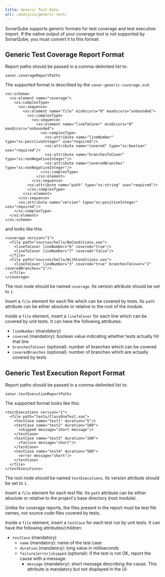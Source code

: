 ```yaml
---
title: Generic Test Data
url: /analysis/generic-test/
---
```


SonarQube supports generic formats for test coverage and test execution import.
If the native output of your coverage tool is not supported by SonarQube, you must convert it to this format:


## Generic Test Coverage Report Format

Report paths should be passed in a comma-delimited list to:

`sonar.coverageReportPaths`

The supported format is described by the `sonar-generic-coverage.xsd`:

```
<xs:schema>
  <xs:element name="coverage">
	<xs:complexType>
	  <xs:sequence>
		<xs:element name="file" minOccurs="0" maxOccurs="unbounded">
		  <xs:complexType>
			<xs:sequence>
			  <xs:element name="lineToCover" minOccurs="0" maxOccurs="unbounded">
				<xs:complexType>
				  <xs:attribute name="lineNumber" type="xs:positiveInteger" use="required"/>
				  <xs:attribute name="covered" type="xs:boolean" use="required"/>
				  <xs:attribute name="branchesToCover" type="xs:nonNegativeInteger"/>
				  <xs:attribute name="coveredBranches" type="xs:nonNegativeInteger"/>
				</xs:complexType>
			  </xs:element>
			</xs:sequence>
		  <xs:attribute name="path" type="xs:string" use="required"/>
		  </xs:complexType>
		</xs:element>
	  </xs:sequence>
	  <xs:attribute name="version" type="xs:positiveInteger" use="required"/>
	</xs:complexType>
  </xs:element>
</xs:schema>
```

and looks like this:

```
<coverage version="1">
  <file path="xources/hello/NoConditions.xoo">
	<lineToCover lineNumber="6" covered="true"/>
	<lineToCover lineNumber="7" covered="false"/>
  </file>
  <file path="xources/hello/WithConditions.xoo">
	<lineToCover lineNumber="3" covered="true" branchesToCover="2" coveredBranches="1"/>
  </file>
</coverage>
```

The root node should be named `coverage`.
Its version attribute should be set to `1`.

Insert a `file` element for each file which can be covered by tests.
Its `path` attribute can be either absolute or relative to the root of the module.

Inside a `file` element, insert a `lineToCover` for each line which can be covered by unit tests.
It can have the following attributes:

* `lineNumber` (mandatory)
* `covered` (mandatory): boolean value indicating whether tests actually hit that line
* `branchesToCover` (optional): number of branches which can be covered
* `coveredBranches` (optional): number of branches which are actually covered by tests


## Generic Test Execution Report Format

Report paths should be passed in a comma-delimited list to:

`sonar.testExecutionReportPaths`

The supported format looks like this:

```
<testExecutions version="1">
  <file path="testx/ClassOneTest.xoo">
	<testCase name="test1" duration="5"/>
	<testCase name="test2" duration="500">
	  <skipped message="short message"/>
	</testCase>
	<testCase name="test3" duration="100">
	  <failure message="short"/>
	</testCase>
	<testCase name="test4" duration="500">
	  <error message="short"/>
	</testCase>
  </file>
</testExecutions>
```

The root node should be named `testExecutions`.
Its version attribute should be set to `1`.

Insert a `file` element for each test file.
Its `path` attribute can be either absolute or relative to the project's base directory (root module).

Unlike for coverage reports, the files present in the report must be test file names, not source code files covered by tests.

Inside a `file` element, insert a `testCase` for each test run by unit tests.
It can have the following attributes/children:

* `testCase` (mandatory)
  * `name` (mandatory): name of the test case
  * `duration` (mandatory): long value in milliseconds
  * `failure|error|skipped` (optional): if the test is not OK, report the cause with a message.
    * `message` (mandatory): short message describing the cause. This attribute is mandatory but not displayed in the UI.